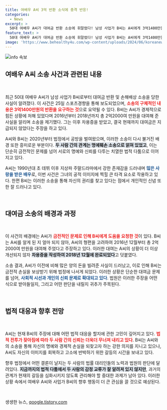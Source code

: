 ```yaml
---
title: 여배우 A씨 3억 반환 소식에 충격 반응!
categories:
  - News
excerpt: >
  50대 여배우 A씨가 대여금 반환 소송에 휘말렸다! 남성 사업가 B씨는 A씨에게 3억1400만원을 요구하며 법정에 나섰다. 두 사람의 갈등은 2020년부터 계속되고 있으며, 과거의 명예훼손 소송까지 이어졌다. 숨겨진 진실이 궁금해진다!
feature_text: >
  50대 여배우 A씨가 대여금 반환 소송에 휘말렸다! 남성 사업가 B씨는 A씨에게 3억1400만원을 요구하며 법정에 나섰다. 두 사람의 갈등은 2020년부터 계속되고 있으며, 과거의 명예훼손 소송까지 이어졌다. 숨겨진 진실이 궁금해진다!
image: 'https://www.behealthy4u.com/wp-content/uploads/2024/06/koreanews.jpg'
---
```


<p><img src="https://www.behealthy4u.com/wp-content/uploads/2024/06/koreanews.jpg" alt="info 속보" /></p>

<h2 data-ke-size="size26">여배우 A씨 소송 사건과 관련된 내용</h2>

<p data-ke-size="size16">&nbsp;</p>

<p>최근 50대 여배우 A씨가 남성 사업가 B씨로부터 대여금 반환 및 손해배상 소송을 당한 사실이 알려졌다. 이 사건은 25일 스포츠경향을 통해 보도되었으며, <b><span style="color: #ee2323;">소송의 구체적인 내용은 3억1400만원의 반환을 요구하는 것</span></b>으로 요약될 수 있다. B씨는 A씨가 경제적으로 힘든 상황에 처해 있었다며 2016년부터 2018년까지 총 2억2000여 만원을 대여해 준 사실을 알리며 소송을 제기했다. 그는 이후 차용증을 받았고, 결국 현재까지 대여금은 지급되지 않았다는 주장을 하고 있다.</p>

<p>A씨와 B씨는 2020년부터 법정에서 공방을 벌여왔으며, 이러한 소송이 다시 불거진 배경 또한 흥미로운 부분이다. <b><span style="background-color: #21538527;">두 사람 간의 관계는 명예훼손 소송으로 얽혀 있었고</span></b>, 이는 단순히 금전적인 문제를 넘어 서로의 명예와 신뢰를 다투는 치열한 법적 다툼으로 이어지고 있다. </p>

<p>A씨는 1990년대 초 데뷔 이후 지상파 주말드라마에서 강한 존재감을 드러내며 <b><span style="color: #1a5490;">많은 사랑을 받은 배우</span></b>로, 이번 사건은 그녀의 공적 이미지에 찍힐 큰 타격 요소로 작용하고 있다. 한편 B씨는 이러한 소송을 통해 자신의 권리를 찾고 있다는 점에서 개인적인 신념 또한 잘 드러나고 있다.</p>

<p data-ke-size="size16">&nbsp;</p>

<h2 data-ke-size="size26">대여금 소송의 배경과 과정</h2>

<p data-ke-size="size16">&nbsp;</p>

<p>이 사건의 배경에는 A씨가 <b><span style="color: #ee2323;">금전적인 문제로 인해 B씨에게 도움을 요청한 것</span></b>이 있다. B씨는 A씨를 알게 된 지 얼마 되지 않아, A씨의 형편을 고려하여 2016년 12월부터 총 2억2000여 만원을 대여해 주었다고 주장하고 있다. 이러한 대여는 A씨의 상황이 더 이상 개선되지 않자 <b><span style="background-color: #21538527;">차용증을 작성하여 2018년 12월에 완료되었다</span></b>고 덧붙였다.</p>

<p>소송 결과, A씨가 이전에 비해 많은 양의 돈을 빌려준 사실이 드러났고, 이로 인해 B씨는 금전적 손실을 보상받기 위해 법정에 나서게 되었다. 이러한 상황은 단순한 대여금 문제를 넘어, <b><span style="color: #1a5490;">사회적 시선과 개인의 신뢰 문제로 확대되고 있다</span></b>. 법원은 이러한 주장을 어떤 식으로 받아들일지, 그리고 어떤 판단을 내릴지 귀추가 주목된다. </p>

<p data-ke-size="size16">&nbsp;</p>

<h2 data-ke-size="size26">법적 대응과 향후 전망</h2>

<p data-ke-size="size16">&nbsp;</p>

<p>A씨는 현재 B씨의 주장에 대해 어떤 법적 대응을 할지에 관한 고민이 깊어지고 있다. <b><span style="color: #ee2323;">법적 전투가 잦아짐에 따라 두 사람 간의 신뢰는 더욱더 무너져 내리고 있다</span></b>. B씨는 A씨와의 소송을 통해 자신의 명예와 경제적 손실을 되찾고자 하는 강한 의지를 지니고 있으나, A씨도 자신의 이미지를 회복하고 고소에 반박하기 위한 갈등의 시간을 보내고 있다. </p>

<p>향후 법정에서 어떤 결론이 날지는 두 사람의 법률 대리인들의 노력과 법원의 판단에 달려있다. <b><span style="background-color: #21538527;">지금까지의 법적 다툼에서 두 사람의 감정 교류가 잘 알려져 있지 않지만</span></b>, 과거의 관계가 현재의 갈등을 심화시키지 않도록 관리해야 할 중대한 과제가 남아 있다. 이러한 상황 속에서 여배우 A씨와 사업가 B씨의 향후 행동이 더 큰 관심을 끌 것으로 예상된다.</p>

<p data-ke-size="size16">&nbsp;</p>
생생한 뉴스, <a href="https://qoogle.tistory.com" rel="dofollow">qoogle.tistory.com</a>


